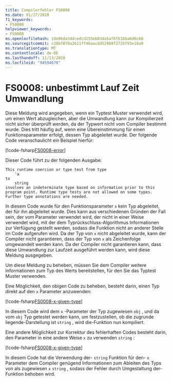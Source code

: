```yaml
---
title: Compilerfehler FS0008
ms.date: 01/27/2020
f1_keywords:
- FS0008
helpviewer_keywords:
- FS0008
ms.openlocfilehash: 1de06da34dcedcd255eb03da5af6f616ba6d6c68
ms.sourcegitcommit: c38bf879a2611ff46aacdd529b9f2725f93e18a9
ms.translationtype: MT
ms.contentlocale: de-DE
ms.lasthandoff: 11/13/2020
ms.locfileid: "94594670"
---
```

# <a name="fs0008-indeterminate-runtime-coercion"></a>FS0008: unbestimmt Lauf Zeit Umwandlung

Diese Meldung wird angegeben, wenn ein Typtest Muster verwendet wird, um einen Wert abzugleichen, aber die Umwandlung kann zur Kompilierzeit nicht sicher überprüft werden, da der Typwert nicht vom Compiler bestimmt wurde. Dies tritt häufig auf, wenn eine Übereinstimmung für einen Funktionsparameter erfolgt, dessen Typ abgeleitet wurde.  Der folgende Code veranschaulicht ein Beispiel hierfür:

[!code-fsharp[FS0008-error](~/samples/snippets/fsharp/compiler-messages/fs0008.fsx#L2-L5)]

Dieser Code führt zu der folgenden Ausgabe:

```text
This runtime coercion or type test from type
    'a
to
    string
involves an indeterminate type based on information prior to this program point. Runtime type tests are not allowed on some types. Further type annotations are needed.
```

In diesem Code wurde für den Funktionsparameter `x` kein Typ abgeleitet, der für ihn abgeleitet wurde. Dies kann aus verschiedenen Gründen der Fall sein, der vom Parameter verwendet wird, der nicht in einer Weise verwendet wird, mit der dem Typrückschluss-Algorithmus Informationen zur Verfügung gestellt werden, sodass die Funktion nicht an anderer Stelle im Code aufgerufen wird.  Da der Typ von `x` nicht abgeleitet wurde, kann der Compiler nicht garantieren, dass der Typ von `x` als Zeichenfolge umgewandelt werden kann.  Da der Compiler nicht garantieren kann, dass diese Umwandlung zur Laufzeit ausgeführt werden kann, wird diese Meldung ausgegeben.

Um diese Meldung zu beheben, müssen Sie dem Compiler weitere Informationen zum Typ des Werts bereitstellen, für den Sie das Typtest Muster verwenden.

Eine Möglichkeit, den obigen Code zu beheben, besteht darin, einen Typ direkt auf den `x` Parameter anzuwenden:

[!code-fsharp[FS0008-x-given-type](~/samples/snippets/fsharp/compiler-messages/fs0008.fsx#L8-L11)]

In diesem Code wird dem `x` -Parameter der Typ zugewiesen `obj` , und da vom `obj` Typ getestet werden kann, um festzustellen, ob die zugrunde liegende-Darstellung ist `string` , wird die-Funktion nun kompiliert.

Eine andere Möglichkeit zur Korrektur des fehlerhaften Codes besteht darin, den Parameter in eine andere Weise `x` zu verwenden `string` :

[!code-fsharp[FS0008-x-given-type](~/samples/snippets/fsharp/compiler-messages/fs0008.fsx#L14-L15)]

In diesem Code hat die Verwendung der- `string` Funktion für den- `x` Parameter dem Compiler genügend Informationen zum Ableiten des Typs von als zugewiesen `x` `string` , sodass der Fehler durch Umgestaltung der-Funktion behoben wird.
